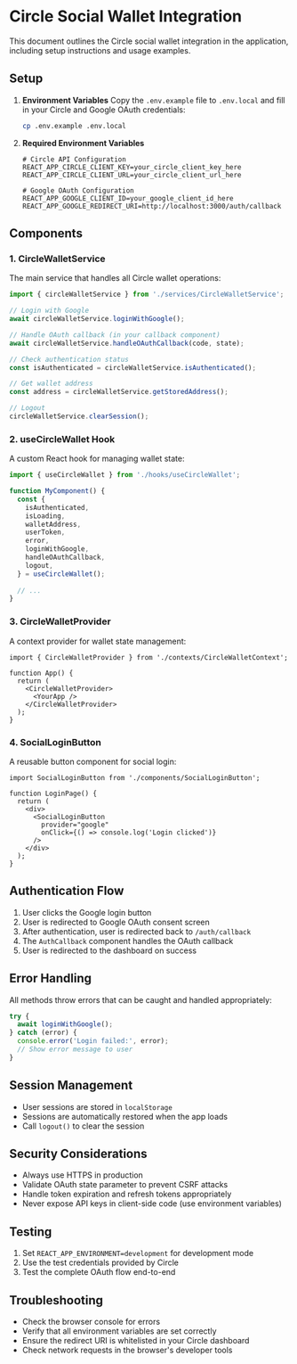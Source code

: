 # Circle Social Wallet Integration

This document outlines the Circle social wallet integration in the application, including setup instructions and usage examples.

## Setup

1. **Environment Variables**
   Copy the `.env.example` file to `.env.local` and fill in your Circle and Google OAuth credentials:
   ```bash
   cp .env.example .env.local
   ```

2. **Required Environment Variables**
   ```
   # Circle API Configuration
   REACT_APP_CIRCLE_CLIENT_KEY=your_circle_client_key_here
   REACT_APP_CIRCLE_CLIENT_URL=your_circle_client_url_here
   
   # Google OAuth Configuration
   REACT_APP_GOOGLE_CLIENT_ID=your_google_client_id_here
   REACT_APP_GOOGLE_REDIRECT_URI=http://localhost:3000/auth/callback
   ```

## Components

### 1. CircleWalletService

The main service that handles all Circle wallet operations:

```typescript
import { circleWalletService } from './services/CircleWalletService';

// Login with Google
await circleWalletService.loginWithGoogle();

// Handle OAuth callback (in your callback component)
await circleWalletService.handleOAuthCallback(code, state);

// Check authentication status
const isAuthenticated = circleWalletService.isAuthenticated();

// Get wallet address
const address = circleWalletService.getStoredAddress();

// Logout
circleWalletService.clearSession();
```

### 2. useCircleWallet Hook

A custom React hook for managing wallet state:

```typescript
import { useCircleWallet } from './hooks/useCircleWallet';

function MyComponent() {
  const {
    isAuthenticated,
    isLoading,
    walletAddress,
    userToken,
    error,
    loginWithGoogle,
    handleOAuthCallback,
    logout,
  } = useCircleWallet();
  
  // ...
}
```

### 3. CircleWalletProvider

A context provider for wallet state management:

```tsx
import { CircleWalletProvider } from './contexts/CircleWalletContext';

function App() {
  return (
    <CircleWalletProvider>
      <YourApp />
    </CircleWalletProvider>
  );
}
```

### 4. SocialLoginButton

A reusable button component for social login:

```tsx
import SocialLoginButton from './components/SocialLoginButton';

function LoginPage() {
  return (
    <div>
      <SocialLoginButton 
        provider="google" 
        onClick={() => console.log('Login clicked')}
      />
    </div>
  );
}
```

## Authentication Flow

1. User clicks the Google login button
2. User is redirected to Google OAuth consent screen
3. After authentication, user is redirected back to `/auth/callback`
4. The `AuthCallback` component handles the OAuth callback
5. User is redirected to the dashboard on success

## Error Handling

All methods throw errors that can be caught and handled appropriately:

```typescript
try {
  await loginWithGoogle();
} catch (error) {
  console.error('Login failed:', error);
  // Show error message to user
}
```

## Session Management

- User sessions are stored in `localStorage`
- Sessions are automatically restored when the app loads
- Call `logout()` to clear the session

## Security Considerations

- Always use HTTPS in production
- Validate OAuth state parameter to prevent CSRF attacks
- Handle token expiration and refresh tokens appropriately
- Never expose API keys in client-side code (use environment variables)

## Testing

1. Set `REACT_APP_ENVIRONMENT=development` for development mode
2. Use the test credentials provided by Circle
3. Test the complete OAuth flow end-to-end

## Troubleshooting

- Check the browser console for errors
- Verify that all environment variables are set correctly
- Ensure the redirect URI is whitelisted in your Circle dashboard
- Check network requests in the browser's developer tools
